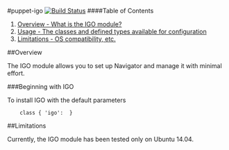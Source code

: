 #puppet-igo
[![Build Status](https://travis-ci.org/infra-geo-ouverte/puppet-igo.svg)](https://travis-ci.org/infra-geo-ouverte/puppet-igo)
####Table of Contents

1. [Overview - What is the IGO module?](#overview)
2. [Usage - The classes and defined types available for configuration](#usage)
3. [Limitations - OS compatibility, etc.](#limitations)

##Overview

The IGO module allows you to set up Navigator and manage it with minimal effort.

###Beginning with IGO

To install IGO with the default parameters

```puppet
    class { 'igo':  }
```

##Limitations

Currently, the IGO module has been tested only on Ubuntu 14.04.
